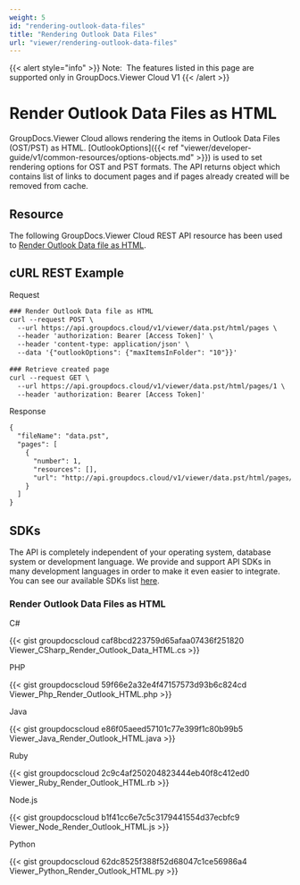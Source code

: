 ```yaml
---
weight: 5
id: "rendering-outlook-data-files"
title: "Rendering Outlook Data Files"
url: "viewer/rendering-outlook-data-files"
---
```


{{< alert style="info" >}}
Note:  The features listed in this page are supported only in GroupDocs.Viewer Cloud V1
{{< /alert >}}






# Render Outlook Data Files as HTML #

GroupDocs.Viewer Cloud allows rendering the items in Outlook Data Files (OST/PST) as HTML. [OutlookOptions]({{< ref "viewer/developer-guide/v1/common-resources/options-objects.md" >}}) is used to set rendering options for OST and PST formats. The API returns object which contains list of links to document pages and if pages already created will be removed from cache.

## Resource ##

The following GroupDocs.Viewer Cloud REST API resource has been used to [Render Outlook Data file as HTML](https://apireference.groupdocs.cloud/viewer/#!/Rendering/HtmlCreatePagesCache).

## cURL REST Example ##





 Request

```html 
### Render Outlook Data file as HTML
curl --request POST \
  --url https://api.groupdocs.cloud/v1/viewer/data.pst/html/pages \
  --header 'authorization: Bearer [Access Token]' \
  --header 'content-type: application/json' \
  --data '{"outlookOptions": {"maxItemsInFolder": "10"}}'
  
### Retrieve created page
curl --request GET \
  --url https://api.groupdocs.cloud/v1/viewer/data.pst/html/pages/1 \
  --header 'authorization: Bearer [Access Token]'
 ```




 Response

```html 
{
  "fileName": "data.pst",
  "pages": [
    {
      "number": 1,
      "resources": [],
      "url": "http://api.groupdocs.cloud/v1/viewer/data.pst/html/pages/1"
    }
  ]
}
 ```






## SDKs ##

The API is completely independent of your operating system, database system or development language. We provide and support API SDKs in many development languages in order to make it even easier to integrate. You can see our available SDKs list [here](https://github.com/groupdocs-viewer-cloud).

### Render Outlook Data Files as HTML ###

 





 C#




{{< gist groupdocscloud caf8bcd223759d65afaa07436f251820 Viewer_CSharp_Render_Outlook_Data_HTML.cs >}}







 PHP




{{< gist groupdocscloud 59f66e2a32e4f47157573d93b6c824cd Viewer_Php_Render_Outlook_HTML.php >}}







 Java




{{< gist groupdocscloud e86f05aeed57101c77e399f1c80b99b5 Viewer_Java_Render_Outlook_HTML.java >}}







 Ruby




{{< gist groupdocscloud 2c9c4af250204823444eb40f8c412ed0 Viewer_Ruby_Render_Outlook_HTML.rb >}}







 Node.js




{{< gist groupdocscloud b1f41cc6e7c5c3179441554d37ecbfc9 Viewer_Node_Render_Outlook_HTML.js >}}







 Python




{{< gist groupdocscloud 62dc8525f388f52d68047c1ce56986a4 Viewer_Python_Render_Outlook_HTML.py >}}






